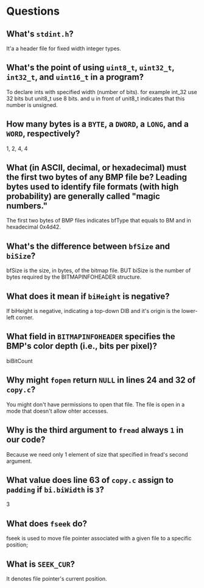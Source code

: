 # Questions

## What's `stdint.h`?

It'a a header file for fixed width integer types.

## What's the point of using `uint8_t`, `uint32_t`, `int32_t`, and `uint16_t` in a program?

To declare ints with specified width (number of bits).
for example int_32 use 32 bits but unit8_t use 8 bits.
and u in front of unit8_t indicates that this number is unsigned.

## How many bytes is a `BYTE`, a `DWORD`, a `LONG`, and a `WORD`, respectively?

1, 2, 4, 4

## What (in ASCII, decimal, or hexadecimal) must the first two bytes of any BMP file be? Leading bytes used to identify file formats (with high probability) are generally called "magic numbers."

The first two bytes of BMP files indicates bfType that equals to BM and in hexadecimal 0x4d42.

## What's the difference between `bfSize` and `biSize`?

bfSize is the size, in bytes, of the bitmap file. BUT
biSize is the number of bytes required by the BITMAPINFOHEADER structure.

## What does it mean if `biHeight` is negative?

If biHeight is negative, indicating a top-down DIB and it's origin is the lower-left corner.

## What field in `BITMAPINFOHEADER` specifies the BMP's color depth (i.e., bits per pixel)?

biBitCount

## Why might `fopen` return `NULL` in lines 24 and 32 of `copy.c`?

You might don't have permissions to open that file.
The file is open in a mode that doesn't allow ohter accesses.

## Why is the third argument to `fread` always `1` in our code?

Because we need only 1 element of size that specified in fread's second argument.

## What value does line 63 of `copy.c` assign to `padding` if `bi.biWidth` is `3`?

3

## What does `fseek` do?

fseek is used to move file pointer associated with a given file to a specific position;

## What is `SEEK_CUR`?

It denotes file pointer's current position.
